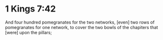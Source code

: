 # 1 Kings 7:42

And four hundred pomegranates for the two networks, [even] two rows of pomegranates for one network, to cover the two bowls of the chapiters that [were] upon the pillars;